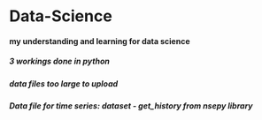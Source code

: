 # Data-Science


#### my understanding and learning for data science

##### 3 workings done in python

##### data files too large to upload

##### Data file for time series: dataset - get_history from nsepy library

